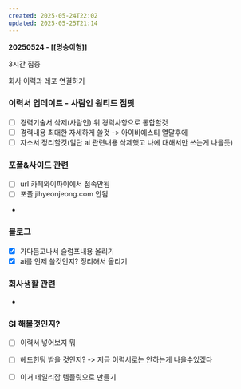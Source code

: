 ```yaml
---
created: 2025-05-24T22:02
updated: 2025-05-25T21:14
---
```



**20250524 - [[명승이형]]** 

3시간 집중

회사 이력과 레포 연결하기

### 이력서 업데이트 - 사람인 원티드 점핏

-  [ ] 경력기술서 삭제(사람인) 위 경력사항으로 통합할것
-  [ ] 경력내용 최대한 자세하게 쓸것 -> 아이비에스티 열달후에
-  [ ] 자소서 정리할것(일단 ai 관련내용 삭제했고 나에 대해서만 쓰는게 나을듯)

### 포폴&사이드 관련

- [ ] url 카페와이파이에서 접속안됨
- [ ] 포폴 jihyeonjeong.com 안됨
- 

### 블로그

- [x] 가다듬고나서 슬럼프내용 올리기
- [x] ai를 언제 쓸것인지? 정리해서 올리기 

### 회사생활 관련

- 

### SI 해볼것인지?

- [ ] 이력서 넣어보지 뭐
- [ ] 헤드헌팅 받을 것인지? -> 지금 이력서로는 안하는게 나을수있겠다

- [ ] 이거 데일리잡 템플릿으로 만들기